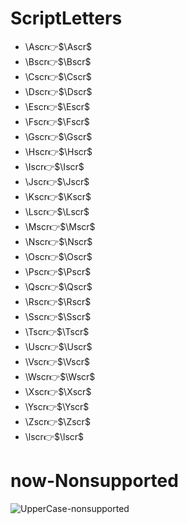 # ScriptLetters
- \Ascr👉$\Ascr$
- \Bscr👉$\Bscr$
- \Cscr👉$\Cscr$
- \Dscr👉$\Dscr$
- \Escr👉$\Escr$
- \Fscr👉$\Fscr$
- \Gscr👉$\Gscr$
- \Hscr👉$\Hscr$
- \Iscr👉$\Iscr$
- \Jscr👉$\Jscr$
- \Kscr👉$\Kscr$
- \Lscr👉$\Lscr$
- \Mscr👉$\Mscr$
- \Nscr👉$\Nscr$
- \Oscr👉$\Oscr$
- \Pscr👉$\Pscr$
- \Qscr👉$\Qscr$
- \Rscr👉$\Rscr$
- \Sscr👉$\Sscr$
- \Tscr👉$\Tscr$
- \Uscr👉$\Uscr$
- \Vscr👉$\Vscr$
- \Wscr👉$\Wscr$
- \Xscr👉$\Xscr$
- \Yscr👉$\Yscr$
- \Zscr👉$\Zscr$
- \lscr👉$\lscr$

# now-Nonsupported

![UpperCase-nonsupported](02UpperCase-nonsupported.png)
